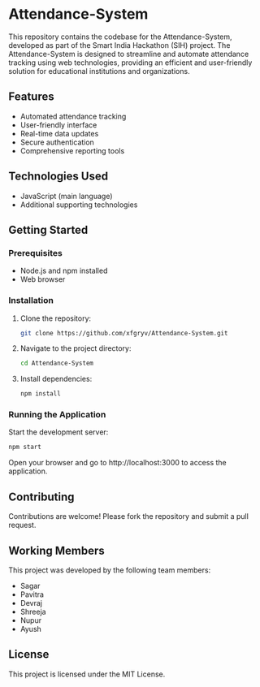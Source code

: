 # Attendance-System

This repository contains the codebase for the Attendance-System, developed as part of the Smart India Hackathon (SIH) project. The Attendance-System is designed to streamline and automate attendance tracking using web technologies, providing an efficient and user-friendly solution for educational institutions and organizations.

## Features

- Automated attendance tracking
- User-friendly interface
- Real-time data updates
- Secure authentication
- Comprehensive reporting tools

## Technologies Used

- JavaScript (main language)
- Additional supporting technologies

## Getting Started

### Prerequisites

- Node.js and npm installed
- Web browser

### Installation

1. Clone the repository:
   ```bash
   git clone https://github.com/xfgryv/Attendance-System.git
   ```
2. Navigate to the project directory:
   ```bash
   cd Attendance-System
   ```
3. Install dependencies:
   ```bash
   npm install
   ```

### Running the Application

Start the development server:
```bash
npm start
```
Open your browser and go to http://localhost:3000 to access the application.

## Contributing

Contributions are welcome! Please fork the repository and submit a pull request.

## Working Members

This project was developed by the following team members:
- Sagar
- Pavitra
- Devraj
- Shreeja
- Nupur
- Ayush

## License

This project is licensed under the MIT License.